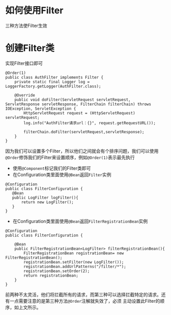# 如何使用Filter

三种方法使Filter生效

# 创建Filter类

实现Filter接口即可

```
@Order(1)
public class AuthFilter implements Filter {
    private static final Logger log = LoggerFactory.getLogger(AuthFilter.class);

    @Override
    public void doFilter(ServletRequest servletRequest, ServletResponse servletResponse, FilterChain filterChain) throws IOException, ServletException {
        HttpServletRequest request = (HttpServletRequest) servletRequest;
        log.info("AuthFilter请求url：{}", request.getRequestURL());

        filterChain.doFilter(servletRequest,servletResponse);
    }
}

```

因为我们可以设置多个Filter，所以他们之间就会有个排序问题，我们可以使用`@Order`修饰我们的Filter来设置顺序，例如`@Order(1)`表示最先执行

- 使用`@Component`标记我们的Filter类即可
- 在Configuration类里面使用`@Bean`返回`Filter`实例

```
@Configuration
public class FilterConfiguration {
   @Bean
   public LogFilter logFilter(){
       return new LogFilter();
   }
}

```

- 在Configuration类里面使用`@Bean`返回`FilterRegistrationBean`实例

```
@Configuration
public class FilterConfiguration {

    @Bean
    public FilterRegistrationBean<LogFilter> filterRegistrationBean(){
        FilterRegistrationBean registrationBean= new FilterRegistrationBean();
        registrationBean.setFilter(new LogFilter());
        registrationBean.addUrlPatterns("/filter/*");
        registrationBean.setOrder(2);
        return registrationBean;
    }
}

```

前两种不太灵活，他们将拦截所有的请求，而第三种可以选择拦截特定的请求。还有一点需要注意的是第三种方法`@Order`注解就失效了，必须
主动设置此Filter的顺序，如上文所示。